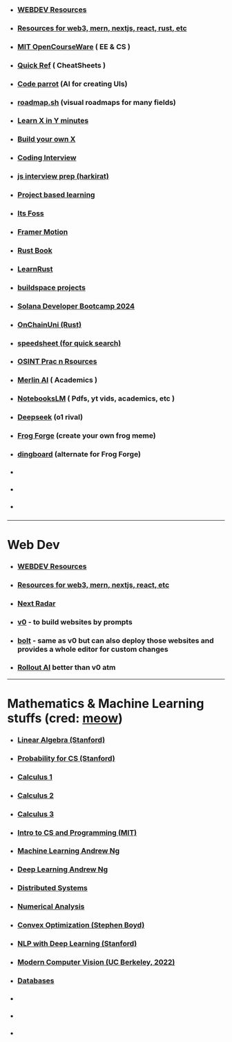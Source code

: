 
- ### [WEBDEV Resources](https://web-dev-resources.com/#/) 
- ### [Resources for web3, mern, nextjs, react, rust, etc](https://linkcollect.io/askwhyharsh/c/647c3dac129194f5ff6deefd) 
- ### [MIT OpenCourseWare](https://ocw.mit.edu/search/?d=Electrical%20Engineering%20and%20Computer%20Science&s=department_course_numbers.sort_coursenum) ( EE & CS )
- ### [Quick Ref](https://quickref.me/) ( CheatSheets )
- ### [Code parrot](https://codeparrot.ai/) (AI for creating UIs)
- ### [roadmap.sh](https://roadmap.sh) (visual roadmaps for many fields)
- ### [Learn X in Y minutes](https://learnxinyminutes.com) 
- ### [Build your own X](https://github.com/rohitpaulk/build-your-own-x) 
- ### [Coding Interview](https://github.com/jwasham/coding-interview-university) 
- ### [js interview prep (harkirat)](https://github.com/code100x/js-interview-prep.git) 
- ### [Project based learning](https://github.com/practical-tutorials/project-based-learning)  
- ### [Its Foss](https://itsfoss.com) 
- ### [Framer Motion](https://egghead.io/lessons/react-install-framer-motion-and-create-a-motion-component) 
- ### [Rust Book](https://doc.rust-lang.org/book/) 
- ### [LearnRust](https://github.com/ImplFerris/LearnRust.git) 
- ### [buildspace projects](https://github.com/buildspace/buildspace-projects) 
- ### [Solana Developer Bootcamp 2024](https://github.com/solana-developers/developer-bootcamp-2024) 
- ### [OnChainUni (Rust)](https://www.onchainuniversity.xyz/) 
- ### [speedsheet (for quick search)](https://speedsheet.io/) 
- ### [OSINT Prac n Rsources](https://t.me/BlackHatFrozenX/14432) 
- ### [Merlin AI](https://www.getmerlin.in/) ( Academics )
- ### [NotebooksLM](https://notebooklm.google.com/) ( Pdfs, yt vids, academics, etc )
- ### [Deepseek](https://chat.deepseek.com) (o1 rival)
- ### [Frog Forge](https://rarepepes.net/forge) (create your own frog meme)
- ### [dingboard](https://dingboard.com/) (alternate for Frog Forge)
- ### []()
- ### []()
- ### []()


---

# Web Dev

- ### [WEBDEV Resources](https://web-dev-resources.com/#/) 
- ### [Resources for web3, mern, nextjs, react, etc](https://linkcollect.io/askwhyharsh/c/647c3dac129194f5ff6deefd) 
- ### [Next Radar](https://nextradar.vercel.app/docs/latest) 
- ### [v0](https://vo.dev/chat) - to build websites by prompts 
- ### [bolt](https://botl.new) - same as v0 but can also deploy those websites and provides a whole editor for custom changes 
- ### [Rollout AI](https://rollout.site/) better than v0 atm


---

# Mathematics & Machine Learning stuffs (cred: [meow](https://x.com/poliloveslogic))

- ### [Linear Algebra (Stanford)](https://www.youtube.com/playlist?list=PLoROMvodv4rMz-WbFQtNUsUElIh2cPmN9) 
- ### [Probability for CS (Stanford)](https://www.youtube.com/playlist?list=PLoROMvodv4rOpr_A7B9SriE_iZmkanvUg) 
- ### [Calculus 1](https://www.youtube.com/playlist?list=PLF797E961509B4EB5) 
- ### [Calculus 2](https://www.youtube.com/playlist?list=PLDesaqWTN6EQ2J4vgsN1HyBeRADEh4Cw-) 
- ### [Calculus 3](https://www.youtube.com/playlist?list=PLDesaqWTN6ESk16YRmzuJ8f6-rnuy0Ry7) 
- ### [Intro to CS and Programming (MIT)](https://www.youtube.com/playlist?list=PLUl4u3cNGP62A-ynp6v6-LGBCzeH3VAQB) 
- ### [Machine Learning Andrew Ng](https://www.youtube.com/playlist?list=PLoROMvodv4rMiGQp3WXShtMGgzqpfVfbU) 
- ### [Deep Learning Andrew Ng](https://www.youtube.com/playlist?list=PLoROMvodv4rOABXSygHTsbvUz4G_YQhOb) 
- ### [Distributed Systems](https://www.youtube.com/playlist?list=PLrw6a1wE39_tb2fErI4-WkMbsvGQk9_UB) 
- ### [Numerical Analysis](https://www.youtube.com/playlist?list=PLOzRYVm0a65d0WWST6wvOP6m7VRQyRgSa) 
- ### [Convex Optimization (Stephen Boyd)](https://www.youtube.com/playlist?list=PLoROMvodv4rMJqxxviPa4AmDClvcbHi6h) 
- ### [NLP with Deep Learning (Stanford)](https://www.youtube.com/playlist?list=PLoROMvodv4rMFqRtEuo6SGjY4XbRIVRd4) 
- ### [Modern Computer Vision (UC Berkeley, 2022)](https://www.youtube.com/playlist?list=PLzWRmD0Vi2KVsrCqA4VnztE4t71KnTnP5) 
- ### [Databases](https://www.youtube.com/playlist?list=PLSE8ODhjZXjYDBpQnSymaectKjxCy6BYq) 
- ### []() 
- ### []() 
- ### []() 